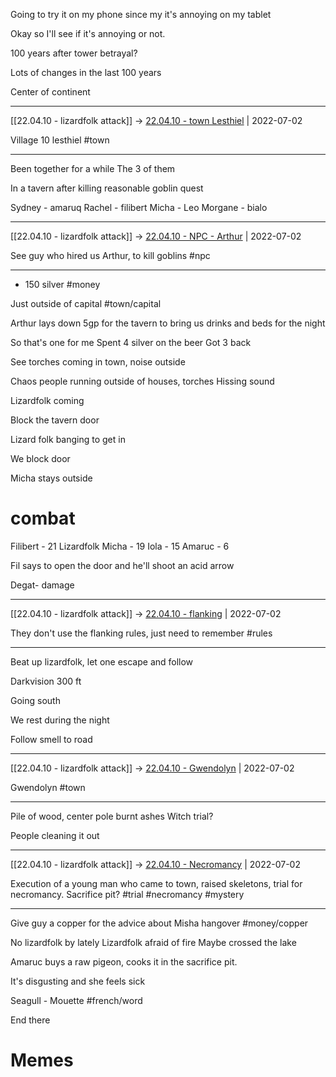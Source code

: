 Going to try it on my phone since my it's annoying on my tablet

Okay so I'll see if it's annoying or not.

100 years after tower betrayal?

Lots of changes in the last 100 years

Center of continent

***

[[22.04.10 - lizardfolk attack]] -> [22.04.10 - town Lesthiel](../3%20-%20Insights/1%20-%20Insights/22.04.10%20-%20town%20Lesthiel.md) | 2022-07-02

Village 10 lesthiel #town

***

Been together for a while
The 3 of them

In a tavern after killing reasonable goblin quest

Sydney - amaruq
Rachel - filibert
Micha - Leo
Morgane - bialo

***

[[22.04.10 - lizardfolk attack]] -> [22.04.10 - NPC - Arthur](../3%20-%20Insights/1%20-%20Insights/22.04.10%20-%20NPC%20-%20Arthur.md) | 2022-07-02

See guy who hired us Arthur, to kill goblins #npc

***

+ 150 silver #money 

Just outside of capital #town/capital

Arthur lays down 5gp for the tavern to bring us drinks and beds for the night

So that's one for me
Spent 4 silver on the beer
Got 3 back

See torches coming in town, noise outside

Chaos people running outside of houses, torches
Hissing sound

Lizardfolk coming

Block the tavern door

Lizard folk banging to get in

We block door

Micha stays outside

# combat
Filibert - 21
Lizardfolk
Micha - 19
Iola - 15
Amaruc - 6

Fil says to open the door and he'll shoot an acid arrow

Degat- damage

***

[[22.04.10 - lizardfolk attack]] -> [22.04.10 - flanking](../3%20-%20Insights/1%20-%20Insights/22.04.10%20-%20flanking.md) | 2022-07-02

They don't use the flanking rules, just need to remember #rules

***


Beat up lizardfolk, let one escape and follow

Darkvision 300 ft

Going south

We rest during the night

Follow smell to road

***

[[22.04.10 - lizardfolk attack]] -> [22.04.10 - Gwendolyn](../3%20-%20Insights/1%20-%20Insights/22.04.10%20-%20Gwendolyn.md) | 2022-07-02

Gwendolyn #town

***

Pile of wood, center pole burnt ashes
Witch trial?

People cleaning it out
***

[[22.04.10 - lizardfolk attack]] -> [22.04.10 - Necromancy](../3%20-%20Insights/1%20-%20Insights/22.04.10%20-%20Necromancy.md) | 2022-07-02

Execution of a young man who came to town, raised skeletons, trial for necromancy. Sacrifice pit? #trial #necromancy #mystery

***

Give guy a copper for the advice about Misha hangover #money/copper 

No lizardfolk by lately
Lizardfolk afraid of fire 
Maybe crossed the lake


Amaruc buys a raw pigeon, cooks it in the sacrifice pit.

It's disgusting and she feels sick

Seagull - Mouette #french/word 

End there 


# Memes


